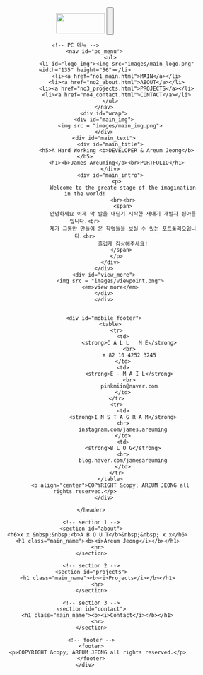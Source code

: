 <!DOCTYPE html>
<html>
<head>
<meta charset="utf-8">
<meta name="viewport" content="width=device-width, initial-scale=1">
<title>JAMES AREUMING</title>
<link rel="stylesheet" href="css/style.css">
<style>
@import url('https://fonts.googleapis.com/css?family=Playball|Playfair+Display|Raleway&display=swap');
</style>
</head>
<body>
	<div id="container">
		<!-- header : 메뉴&배너 -->
		<header>
				<!-- 모바일 -->
				<div id="mobile_logo">
					<img src="images/main_logo.png" width="110" height="45">
					<button id="mobile_toggle">
						<hr>
						<hr>
						<hr>
					</button>
				</div>
<!-- 				<nav id="mobile_menu">
					<ul>
						<li><a href="no1_main.html">MAIN</a></li>
						<li><a href="no2_about.html">ABOUT</a></li>
						<li><a href="no3_projects.html">PROJECTS</a></li>
						<li><a href="no4_contact.html">CONTACT</a></li>
					</ul>
					<div id="mobile_menu_btn">
						<img src="images/mobile_btn.png">
					</div>
				</nav> -->
				
			<!-- PC 메뉴 -->				
				<nav id="pc_menu">		
					<ul>
						<li id="logo_img"><img src="images/main_logo.png" width="135" height="56"></li>
						<li><a href="no1_main.html">MAIN</a></li>
						<li><a href="no2_about.html">ABOUT</a></li>
						<li><a href="no3_projects.html">PROJECTS</a></li>
						<li><a href="no4_contact.html">CONTACT</a></li>
					</ul>
				</nav>
				<div id="wrap">
				<div id="main_img">
					<img src = "images/main_img.png">
				</div>
				<div id="main_text">
					<div id="main_title">
						<h5>A Hard Working <b>DEVELOPER & Areum Jeong</b></h5>
						<h1><b>James Areuming</b><br>PORTFOLIO</h1>
					</div>
					<div id="main_intro">
						<p>
							Welcome to the greate stage of the imagination in the world!
							<br><br>
							<span>
							안녕하세요 이제 막 발을 내딛기 시작한 새내기 개발자 정아름입니다.<br>
							제가 그동안 만들어 온 작업들을 보실 수 있는 포트폴리오입니다.<br>
							즐겁게 감상해주세요!
							</span> 
						</p>
					</div>
				</div>
				<div id="view_more">
					<img src = "images/viewpoint.png">
					<em>view more</em>
				</div>
				</div>

				
				<div id="mobile_footer">
					<table>
						<tr>
							<td>
								<strong>C A L L   M E</strong>
								<br>
								+ 82 10 4252 3245
							</td>
							<td>
								<strong>E - M A I L</strong>
								<br>
								pinkmiin@naver.com
							</td>
						</tr>
						<tr>
							<td>
							<strong>I N S T A G R A M</strong>
							<br>
							instagram.com/james.areuming
							</td>
							<td>
							<strong>B L O G</strong>
							<br>
							blog.naver.com/jamesareuming
							</td>
						</tr>
					</table>
					<p align="center">COPYRIGHT &copy; AREUM JEONG all rights reserved.</p>
				</div>

		</header>
		
		<!-- section 1 -->
		<section id="about">
			<h6>x x	&nbsp;&nbsp;<b>A B O U T</b>&nbsp;&nbsp; x x</h6>
			<h1 class="main_name"><b><i>Areum Jeong</i></b></h1>
			<hr>
		</section>
		
		<!-- section 2 -->
		<section id="projects">
			<h1 class="main_name"><b><i>Projects</i></b></h1>
			<hr>
		</section>
		
		<!-- section 3 -->
		<section id="contact">
			<h1 class="main_name"><b><i>Contact</i></b></h1>
			<hr>
		</section>
		
		<!-- footer -->
		<footer>
			<p>COPYRIGHT &copy; AREUM JEONG all rights reserved.</p>
		</footer>
	</div>
</body>
</html>
